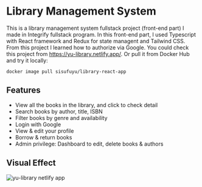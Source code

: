 # Library Management System

This is a library management system fullstack project (front-end part) I made in Integrify fullstack program. In this front-end part, I used Typescript with React framework and Redux for state managent and Tailwind CSS. From this project I learned how to authorize via Google. You could check this project from https://yu-library.netlify.app/. Or pull it from Docker Hub and try it locally:
```
docker image pull sisufuyu/library-react-app
```

## Features
* View all the books in the library, and click to check detail
* Search books by author, title, ISBN
* Filter books by genre and availability
* Login with Google
* View & edit your profile
* Borrow & return books
* Admin privilege: Dashboard to edit, delete books & authors 

## Visual Effect
![yu-library netlify app](https://user-images.githubusercontent.com/20355911/214857420-33ff246e-6c21-4a5b-9d1a-800a05399337.png)
